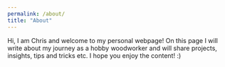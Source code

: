 ```yaml
---
permalink: /about/
title: "About"
---
```


Hi, I am Chris and welcome to my personal webpage! 
On this page I will write about my journey as a hobby woodworker and will share projects, 
insights, tips and tricks etc. I hope you enjoy the content! :)